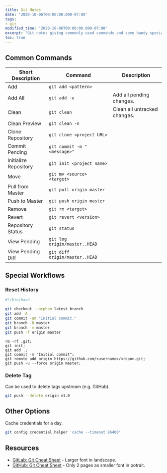 ```yaml
---
title: Git Notes
date: '2020-10-06T00:00:00.000-07:00'
tags:
- git
modified_time: '2020-10-06T00:00:00.000-07:00'
excerpt: "Git notes giving commonly used commands and some handy special workflows."
toc: true
---
```


## Common Commands

| Short Description      | Command                          | Description                  |
| ---------------------- | -------------------------------- | ---------------------------- |
| Add                    | ``git add <pattern>``            |
| Add All                | ``git add -u``                   | Add all pending changes.     |
| Clean                  | ``git clean``                    | Clean all untracked changes. |
| Clean Preview          | ``git clean -n``                 |
| Clone Repository       | ``git clone <project URL>``      |
| Commit Pending         | ``git commit -m "<message>"``    |
| Initialize Repository  | ``git init <project name>``      |
| Move                   | ``git mv <source> <target>``     |
| Pull from Master       | ``git pull origin master``       | 
| Push to Master         | ``git push origin master``       |
| Remove                 | ``git rm <target>``              |
| Revert                 | ``git revert <version>``         |
| Repository Status      | ``git status``                   |
| View Pending           | ``git log origin/master..HEAD``  |
| View Pending Diff      | ``git diff origin/master..HEAD`` |


## Special Workflows

### Reset History

```bash
#!/bin/bash

git checkout --orphan latest_branch
git add -A
git commit -am "Initial commit."
git branch -D master
git branch -m master
git push -f origin master
```

```
rm -rf .git;
git init;
git add .;
git commit -m "Initial commit";
git remote add origin https://github.com/<username>/<repo>.git;
git push -u --force origin master;
```

### Delete Tag

Can be used to delete tags upstream (e.g. GitHub).

```bash
git push --delete origin v1.0
```

## Other Options

Cache credentials for a day.

```bash
git config credential.helper 'cache --timeout 86400'
```

## Resources

* [GitLab: Git Cheat Sheet](https://about.gitlab.com/images/press/git-cheat-sheet.pdf) - Larger font in landscape.
* [GitHub: Git Cheat Sheet](https://education.github.com/git-cheat-sheet-education.pdf) - Only 2 pages as smaller font in potrait.